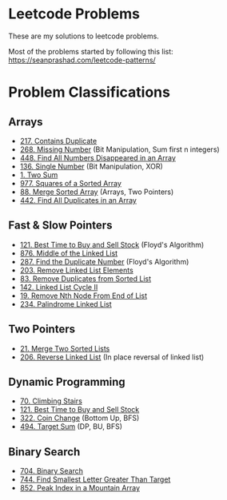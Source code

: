 # Leetcode Problems

These are my solutions to leetcode problems.

Most of the problems started by following this list:  
https://seanprashad.com/leetcode-patterns/

# Problem Classifications

## Arrays

- [217. Contains Duplicate](https://leetcode.com/problems/contains-duplicate/)
- [268. Missing Number](https://leetcode.com/problems/missing-number/) (Bit Manipulation, Sum first n integers)
- [448. Find All Numbers Disappeared in an Array](https://leetcode.com/problems/find-all-numbers-disappeared-in-an-array/)
- [136. Single Number](https://leetcode.com/problems/single-number/) (Bit Manipulation, XOR)
- [1. Two Sum](https://leetcode.com/problems/two-sum/)
- [977. Squares of a Sorted Array](https://leetcode.com/problems/squares-of-a-sorted-array/)
- [88. Merge Sorted Array](https://leetcode.com/problems/merge-sorted-array/) (Arrays, Two Pointers)
- [442. Find All Duplicates in an Array](https://leetcode.com/problems/find-all-duplicates-in-an-array/)


## Fast & Slow Pointers

- [121. Best Time to Buy and Sell Stock](https://leetcode.com/problems/best-time-to-buy-and-sell-stock/) (Floyd's Algorithm)
- [876. Middle of the Linked List](https://leetcode.com/problems/middle-of-the-linked-list/) 
- [287. Find the Duplicate Number](https://leetcode.com/problems/find-the-duplicate-number/) (Floyd's Algorithm)
- [203. Remove Linked List Elements](https://leetcode.com/problems/remove-linked-list-elements/)
- [83. Remove Duplicates from Sorted List](https://leetcode.com/problems/remove-duplicates-from-sorted-list/)
- [142. Linked List Cycle II](https://leetcode.com/problems/linked-list-cycle-ii/)
- [19. Remove Nth Node From End of List](https://leetcode.com/problems/remove-nth-node-from-end-of-list/)
- [234. Palindrome Linked List](https://leetcode.com/problems/palindrome-linked-list/)

## Two Pointers

- [21. Merge Two Sorted Lists](https://leetcode.com/problems/merge-two-sorted-lists/)
- [206. Reverse Linked List](https://leetcode.com/problems/reverse-linked-list/)  (In place reversal of linked list)


## Dynamic Programming

- [70. Climbing Stairs](https://leetcode.com/problems/climbing-stairs/)
- [121. Best Time to Buy and Sell Stock](https://leetcode.com/problems/best-time-to-buy-and-sell-stock/)
- [322. Coin Change](https://leetcode.com/problems/coin-change/) (Bottom Up, BFS)
- [494. Target Sum](https://leetcode.com/problems/target-sum/) (DP, BU, BFS)


## Binary Search

- [704. Binary Search](https://leetcode.com/problems/binary-search/)
- [744. Find Smallest Letter Greater Than Target](https://leetcode.com/problems/find-smallest-letter-greater-than-target/)
- [852. Peak Index in a Mountain Array](https://leetcode.com/problems/peak-index-in-a-mountain-array/)

